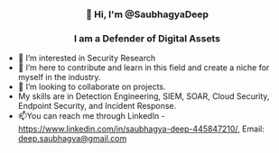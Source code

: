   <h3 align="center">👋 Hi, I'm @SaubhagyaDeep</h3>
  <h3 align="center">I am a Defender of Digital Assets </h3>

- 👀 I’m interested  in Security Research
- 🌱 I’m here to contribute and learn in this field and create a niche for myself in the industry.
- 💞️ I’m looking to collaborate on projects.
-  My skills are in Detection Engineering, SIEM, SOAR, Cloud Security, Endpoint Security, and Incident Response.
- 📫You can reach me through   LinkedIn - https://www.linkedin.com/in/saubhagya-deep-445847210/, Email: deep.saubhagya@gmail.com





